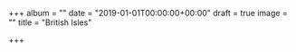 +++
album = ""
date = "2019-01-01T00:00:00+00:00"
draft = true
image = ""
title = "British Isles"

+++
